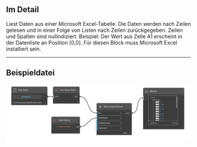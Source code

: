 ## Im Detail
Liest Daten aus einer Microsoft Excel-Tabelle. Die Daten werden nach Zeilen gelesen und in einer Folge von Listen nach Zeilen zurückgegeben. Zeilen und Spalten sind nullindiziert. Beispiel: Der Wert aus Zelle A1 erscheint in der Datenliste an Position [0,0]. Für diesen Block muss Microsoft Excel installiert sein.
___
## Beispieldatei

![ImportExcel](./DSOffice.Data.ImportExcel_img.jpg)

